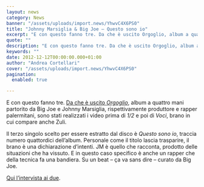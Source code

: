 ```yaml
---
layout: news
category: News
banner: "/assets/uploads/import.news/YhwvC4X6PS0"
title: "Johnny Marsiglia & Big Joe – Questo sono io"
excerpt: "E con questo fanno tre. Da che è uscito Orgoglio, album a quattro mani partorito da Big Joe e Johnny Marsiglia, rispettivamente produttore e rapper palermitani, sono stati realizzati i video prima di 1/2 e poi di Voci, brano in cui compare anche Zuli. Il terzo singolo scelto per essere estratto dal disco è Questo sono io, traccia [&hellip"
quote: ""
description: "E con questo fanno tre. Da che è uscito Orgoglio, album a quattro mani partorito da Big Joe e Johnny Marsiglia, rispettivamente produttore e rapper palermitani, sono stati realizzati i video prima di 1/2 e poi di Voci, brano in cui compare anche Zuli. Il terzo singolo scelto per essere estratto dal disco è Questo sono io, traccia [&hellip"
keywords: ""
date: 2012-12-12T00:00:00.000+01:00
author: "Andrea Cortellari"
cover: "/assets/uploads/import.news/YhwvC4X6PS0"
pagination:
  enabled: true

---
```


E con questo fanno tre. [Da che è uscito _Orgoglio_](https://hotmc.com/johnny-marsiglia-big-joe-lalbum-fuori-domani-oggi-il-video/), album a quattro mani partorito da Big Joe e Johnny Marsiglia, rispettivamente produttore e rapper palermitani, sono stati realizzati i video prima di _1/2_ e poi di _Voci_, brano in cui compare anche Zuli.

Il terzo singolo scelto per essere estratto dal disco è _Questo sono io_, traccia numero quattordici dell’album. Personale come il titolo lascia trasparire, il brano è una dichiarazione d’intenti. JM è quello che racconta, prodotto delle situazioni che ha vissuto. E in questo caso specifico è anche un rapper che della tecnica fa una bandiera. Su un beat – ça va sans dire – curato da Big Joe.

[Qui l’intervista ai due](https://hotmc.com/johnny-marsiglia-e-big-joe-lintervista/).